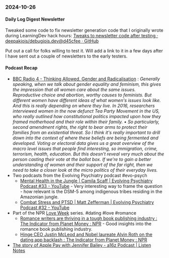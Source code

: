 ### 2024-10-26
#### Daily Log Digest Newsletter
Tweaked some code to fix newsletter generation code that I originally wrote during LearningDev hack hours: [Tweaks to newsletter code after testing · deepakjois/debugjois.dev@d45cfee · GitHub](https://github.com/deepakjois/debugjois.dev/commit/d45cfeeecc510cbd76956d868cc952644fad6940)

Put out a call for folks willing to test it. Will add a link to it in a few days after I have sent out a couple of newsletters to the early testers.

#### Podcast Recap
- [BBC Radio 4 - Thinking Allowed, Gender and Radicalisation](https://www.bbc.co.uk/programmes/m0023pvt) : _Generally speaking, when we talk about gender equality and feminism, this gives the impression that all women care about the same issues. Reproductive choice and abortion, worthy causes to feminists. But different women have different ideas of what women's issues look like. And this is really depending on where they live. In 2016, researchers interviewed women in the now defunct Tea Party Movement in the US, who really outlined how constitutional politics impacted upon how they framed motherhood and their role within their family. • So particularly, second amendment rights, the right to bear arms to protect their families from an existential threat. So I think it's really important to drill down into the context of where these beliefs are being fermented and developed. Voting or electoral data gives us a great overview of the macro level issues that people find interesting, so immigration, crime, terrorism, health, education. But this doesn't reveal very much about the person casting their vote at the ballot box. If we're to gain a better understanding of women and their support of the far right, then we need to take a closer look at the micro politics of their everyday lives._
- Two podcasts from the Evolving Psychiatry podcast #evo-psych 
	- [Mental Health in the Jungle | Camila Scaff | Evolving Psychiatry Podcast #33 - YouTube](https://www.youtube.com/watch?v=yw-abC9J1o8) - Very interesting way to frame the question - how relevant is the DSM-5 among indigenous tribes residing in the Amazonian jungle.
	- [Combat Stress and PTSD | Matt Zefferman | Evolving Psychiatry Podcast #32 - YouTube](https://www.youtube.com/watch?v=p7qcQMDsLTw)
- Part of the NPR [Love Week](https://www.npr.org/series/1260828787/love-week) series. #dating #love #romance
	- [Romance writers are thriving in a tough book publishing industry  : The Indicator from Planet Money : NPR](https://www.npr.org/2024/10/22/1211596939/love-week-why-romance-genre-novels-thriving) - Good insights into the romance book publishing industry. 
	- [Hinge CEO Justin McLeod and Nobel laureate Alvin Roth on the dating app backlash : The Indicator from Planet Money : NPR](https://www.npr.org/2024/10/24/1211597183/love-week-online-dating-hinge-ceo-justin-mcleod)
- [The story of Apple Pay with Jennifer Bailey - a16z Podcast | Listen Notes](https://www.listennotes.com/podcasts/a16z-podcast/the-story-of-apple-pay-with-OWZ8Ul5-EH_/)
